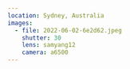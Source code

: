 ```yaml
---
location: Sydney, Australia
images:
  - file: 2022-06-02-6e2d62.jpeg
    shutter: 30
    lens: samyang12
    camera: a6500
---
```

